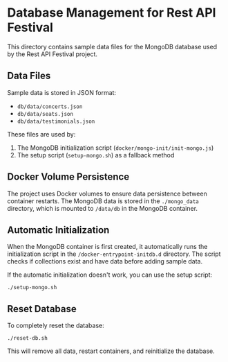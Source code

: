 # Database Management for Rest API Festival

This directory contains sample data files for the MongoDB database used by the Rest API Festival project.

## Data Files

Sample data is stored in JSON format:

- `db/data/concerts.json`
- `db/data/seats.json`
- `db/data/testimonials.json`

These files are used by:

1. The MongoDB initialization script (`docker/mongo-init/init-mongo.js`)
2. The setup script (`setup-mongo.sh`) as a fallback method

## Docker Volume Persistence

The project uses Docker volumes to ensure data persistence between container restarts. The MongoDB data is stored in the `./mongo_data` directory, which is mounted to `/data/db` in the MongoDB container.

## Automatic Initialization

When the MongoDB container is first created, it automatically runs the initialization script in the `/docker-entrypoint-initdb.d` directory. The script checks if collections exist and have data before adding sample data.

If the automatic initialization doesn't work, you can use the setup script:

```
./setup-mongo.sh
```

## Reset Database

To completely reset the database:

```
./reset-db.sh
```

This will remove all data, restart containers, and reinitialize the database.
